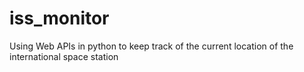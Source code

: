 # iss_monitor
Using Web APIs in python to keep track of the current location of the international space station
